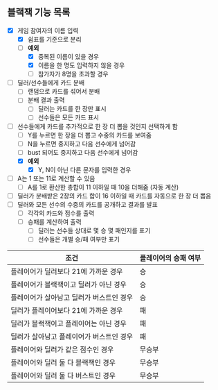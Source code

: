 ## 블랙잭 기능 목록 

- [x] 게임 참여자의 이름 입력  
    - [x] 쉼표를 기준으로 분리
    - [ ] **예외** 
        - [x] 중복된 이름이 있을 경우
        - [x] 이름을 한 명도 입력하지 않을 경우  
        - [ ] 참가자가 8명을 초과할 경우
- [ ] 딜러/선수들에게 카드 분배  
    - [ ] 랜덤으로 카드를 섞어서 분배  
    - [ ] 분배 결과 출력  
        - [ ] 딜러는 카드를 한 장만 표시
        - [ ] 선수들은 모든 카드 표시  
- [ ] 선수들에게 카드를 추가적으로 한 장 더 뽑을 것인지 선택하게 함 
    - [ ] Y를 누르면 한 장을 더 뽑고 수중의 카드를 보여줌  
    - [ ] N을 누르면 중지하고 다음 선수에게 넘어감
    - [ ] bust 되어도 중지하고 다음 선수에게 넘어감
    - [x] **예외**
        - [x] Y, N이 아닌 다른 문자를 입력한 경우
- [ ] A는 1 또는 11로 계산할 수 있음
    - [ ] A를 1로 환산한 총합이 11 이하일 때 10을 더해줌 (자동 계산)
- [ ] 딜러가 분배받은 2장의 카드 합이 16 이하일 때 카드를 자동으로 한 장 더 뽑음
- [ ] 딜러와 모든 선수의 수중의 카드를 공개하고 결과를 발표
    - [ ] 각각의 카드와 점수를 출력
    - [ ] 승패를 계산하여 출력
        - [ ] 딜러는 선수들 상대로 몇 승 몇 패인지를 표기
        - [ ] 선수들은 개별 승/패 여부만 표기

| 조건                                     | 플레이어의 승패 여부 |
| ---------------------------------------- | -------------------- |
| 플레이어가 딜러보다 21에 가까운 경우     | 승                   |
| 플레이어가 블랙잭이고 딜러가 아닌 경우   | 승                   |
| 플레이어가 살아남고 딜러가 버스트인 경우 | 승                   |
| 딜러가 플레이어보다 21에 가까운 경우     | 패                   |
| 딜러가 블랙잭이고 플레이어는 아닌 경우   | 패                   |
| 딜러가 살아남고 플레이어가 버스트인 경우 | 패                   |
| 플레이어와 딜러가 같은 점수인 경우       | 무승부               |
| 플레이어와 딜러 둘 다 블랙잭인 경우      | 무승부               |
| 플레이어와 딜러 둘 다 버스트인 경우      | 무승부               |